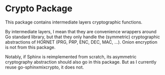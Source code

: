 # Crypto Package

This package contains intermediate layers cryptographic functions.

By intermediate layers, I mean that they are convenience wrappers
around Go standard library, 
but that they only handle the (symmetric) cryptographic abstractions 
of HORNET (PRG, PRP, ENC, DEC, MAC, ...).
Onion encryption is not from this package.

Notably, if Sphinx is reimplemented from scratch, 
its asymmetric cryptography abstraction should also go in this package. 
But as I currently reuse go-sphinxmixcrypto, it does not.
